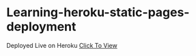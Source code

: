 # Learning-heroku-static-pages-deployment
Deployed Live on Heroku <a href="https://heroku-static-html-example.herokuapp.com/"> Click To View </a>
